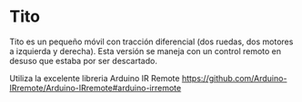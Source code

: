 # Tito

Tito es un pequeño móvil con tracción diferencial (dos ruedas, dos motores a izquierda y derecha).
Esta versión se maneja con un control remoto en desuso que estaba por ser descartado.

Utiliza la excelente libreria Arduino IR Remote
https://github.com/Arduino-IRremote/Arduino-IRremote#arduino-irremote
